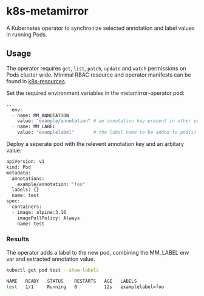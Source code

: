 # k8s-metamirror

A Kubernetes operator to synchronize selected annotation and label values in running Pods.

## Usage

The operator requires `get`, `list`, `patch`, `update` and `watch` permissions on Pods cluster wide. Minimal RBAC resource and operator manifests can be found in [k8s-resources](https://github.com/neilharris123/k8s-metamirror/tree/main/k8s-resources).

Set the required environment variables in the metamirror-operator pod:

```Bash
...
  env:
  - name: MM_ANNOTATION
    value: "example/annotation" # an annotation key present in other pod(s). The operator will copy the corresponding annotation value.
  - name: MM_LABEL
    value: "examplelabel"       # the label name to be added to pod(s) with the "example/annotation" annotation. The value of the label will be that of the copied annotation value.
```

Deploy a seperate pod with the relevent annotation key and an arbitary value:

```Bash
apiVersion: v1
kind: Pod
metadata:
  annotations:
    example/annotation: "foo"
  labels: {}
  name: test
spec:
  containers:
  - image: alpine:3.16
    imagePullPolicy: Always
    name: test
```

### Results

The operator adds a label to the new pod, combining the MM_LABEL env var and extracted annotation value.
```Bash
kubectl get pod test --show-labels

NAME   READY   STATUS    RESTARTS   AGE   LABELS
test   1/1     Running   0          12s   examplelabel=foo
```
